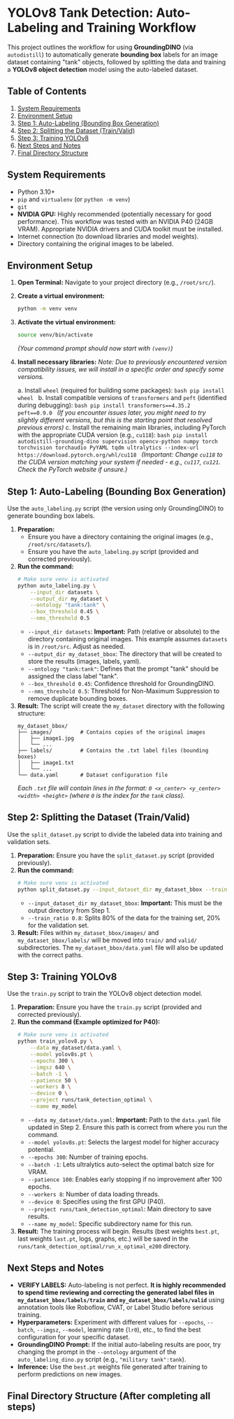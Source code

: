 # YOLOv8 Tank Detection: Auto-Labeling and Training Workflow

This project outlines the workflow for using **GroundingDINO** (via `autodistill`) to automatically generate **bounding box** labels for an image dataset containing "tank" objects, followed by splitting the data and training a **YOLOv8 object detection** model using the auto-labeled dataset.

## Table of Contents

1.  [System Requirements](#system-requirements)
2.  [Environment Setup](#environment-setup)
3.  [Step 1: Auto-Labeling (Bounding Box Generation)](#step-1-auto-labeling-bounding-box-generation)
4.  [Step 2: Splitting the Dataset (Train/Valid)](#step-2-splitting-the-dataset-trainvalid)
5.  [Step 3: Training YOLOv8](#step-3-training-yolov8)
6.  [Next Steps and Notes](#next-steps-and-notes)
7.  [Final Directory Structure](#final-directory-structure)

## System Requirements

*   Python 3.10+
*   `pip` and `virtualenv` (or `python -m venv`)
*   `git`
*   **NVIDIA GPU:** Highly recommended (potentially necessary for good performance). This workflow was tested with an NVIDIA P40 (24GB VRAM). Appropriate NVIDIA drivers and CUDA toolkit must be installed.
*   Internet connection (to download libraries and model weights).
*   Directory containing the original images to be labeled.

## Environment Setup

1.  **Open Terminal:** Navigate to your project directory (e.g., `/root/src/`).
2.  **Create a virtual environment:**
    ```bash
    python -m venv venv
    ```
3.  **Activate the virtual environment:**
    ```bash
    source venv/bin/activate
    ```
    *(Your command prompt should now start with `(venv)`)*
4.  **Install necessary libraries:**
    *Note: Due to previously encountered version compatibility issues, we will install in a specific order and specify some versions.*

    a.  Install `wheel` (required for building some packages):
        ```bash
        pip install wheel
        ```
    b.  Install compatible versions of `transformers` and `peft` (identified during debugging):
        ```bash
        pip install transformers==4.35.2 peft==0.9.0
        ```
        *(If you encounter issues later, you might need to try slightly different versions, but this is the starting point that resolved previous errors)*
    c.  Install the remaining main libraries, including PyTorch with the appropriate CUDA version (e.g., `cu118`):
        ```bash
        pip install autodistill-grounding-dino supervision opencv-python numpy torch torchvision torchaudio PyYAML tqdm ultralytics --index-url https://download.pytorch.org/whl/cu118
        ```
        *(Important: Change `cu118` to the CUDA version matching your system if needed - e.g., `cu117`, `cu121`. Check the PyTorch website if unsure.)*

## Step 1: Auto-Labeling (Bounding Box Generation)

Use the `auto_labeling.py` script (the version using only GroundingDINO) to generate bounding box labels.

1.  **Preparation:**
    *   Ensure you have a directory containing the original images (e.g., `/root/src/datasets/`).
    *   Ensure you have the `auto_labeling.py` script (provided and corrected previously).
2.  **Run the command:**
    ```bash
    # Make sure venv is activated
    python auto_labeling.py \
        --input_dir datasets \
        --output_dir my_dataset \
        --ontology "tank:tank" \
        --box_threshold 0.45 \
        --nms_threshold 0.5
    ```
    *   `--input_dir datasets`: **Important:** Path (relative or absolute) to the directory containing original images. This example assumes `datasets` is in `/root/src`. Adjust as needed.
    *   `--output_dir my_dataset_bbox`: The directory that will be created to store the results (images, labels, yaml).
    *   `--ontology "tank:tank"`: Defines that the prompt "tank" should be assigned the class label "tank".
    *   `--box_threshold 0.45`: Confidence threshold for GroundingDINO.
    *   `--nms_threshold 0.5`: Threshold for Non-Maximum Suppression to remove duplicate bounding boxes.
3.  **Result:** The script will create the `my_dataset` directory with the following structure:
    ```
    my_dataset_bbox/
    ├── images/         # Contains copies of the original images
    │   ├── image1.jpg
    │   └── ...
    ├── labels/         # Contains the .txt label files (bounding boxes)
    │   ├── image1.txt
    │   └── ...
    └── data.yaml       # Dataset configuration file
    ```
    *Each `.txt` file will contain lines in the format: `0 <x_center> <y_center> <width> <height>` (where `0` is the index for the `tank` class).*

## Step 2: Splitting the Dataset (Train/Valid)

Use the `split_dataset.py` script to divide the labeled data into training and validation sets.

1.  **Preparation:** Ensure you have the `split_dataset.py` script (provided previously).
2.  **Run the command:**
    ```bash
    # Make sure venv is activated
    python split_dataset.py --input_dataset_dir my_dataset_bbox --train_ratio 0.8
    ```
    *   `--input_dataset_dir my_dataset_bbox`: **Important:** This must be the output directory from Step 1.
    *   `--train_ratio 0.8`: Splits 80% of the data for the training set, 20% for the validation set.
3.  **Result:** Files within `my_dataset_bbox/images/` and `my_dataset_bbox/labels/` will be moved into `train/` and `valid/` subdirectories. The `my_dataset_bbox/data.yaml` file will also be updated with the correct paths.

## Step 3: Training YOLOv8

Use the `train.py` script to train the YOLOv8 object detection model.

1.  **Preparation:** Ensure you have the `train.py` script (provided and corrected previously).
2.  **Run the command (Example optimized for P40):**
    ```bash
    # Make sure venv is activated
    python train_yolov8.py \
        --data my_dataset/data.yaml \
        --model yolov8s.pt \
        --epochs 300 \
        --imgsz 640 \
        --batch -1 \
        --patience 50 \
        --workers 8 \
        --device 0 \
        --project runs/tank_detection_optimal \
        --name my_model
    ```
    *   `--data my_dataset/data.yaml`: **Important:** Path to the `data.yaml` file updated in Step 2. Ensure this path is correct from where you run the command.
    *   `--model yolov8s.pt`: Selects the largest model for higher accuracy potential.
    *   `--epochs 300`: Number of training epochs.
    *   `--batch -1`: Lets ultralytics auto-select the optimal batch size for VRAM.
    *   `--patience 100`: Enables early stopping if no improvement after 100 epochs.
    *   `--workers 8`: Number of data loading threads.
    *   `--device 0`: Specifies using the first GPU (P40).
    *   `--project runs/tank_detection_optimal`: Main directory to save results.
    *   `--name my_model`: Specific subdirectory name for this run.
3.  **Result:** The training process will begin. Results (best weights `best.pt`, last weights `last.pt`, logs, graphs, etc.) will be saved in the `runs/tank_detection_optimal/run_x_optimal_e200` directory.

## Next Steps and Notes

*   **VERIFY LABELS:** Auto-labeling is not perfect. **It is highly recommended to spend time reviewing and correcting the generated label files in `my_dataset_bbox/labels/train` and `my_dataset_bbox/labels/valid`** using annotation tools like Roboflow, CVAT, or Label Studio before serious training.
*   **Hyperparameters:** Experiment with different values for `--epochs`, `--batch`, `--imgsz`, `--model`, learning rate (`lr0`), etc., to find the best configuration for your specific dataset.
*   **GroundingDINO Prompt:** If the initial auto-labeling results are poor, try changing the prompt in the `--ontology` argument of the `auto_labeling_dino.py` script (e.g., `"military tank":tank`).
*   **Inference:** Use the `best.pt` weights file generated after training to perform predictions on new images.

## Final Directory Structure (After completing all steps)
